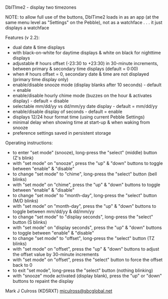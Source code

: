 DblTIme2 - display two timezones

NOTE: to allow full use of the buttons, DblTime2
   loads in as an app (at the same menu level
   as "Settings" on the Pebble), not as a
   watchface . . . it just displays a watchface

Features (v 2.2):
- dual date & time displays
- with black-on-white for daytime displays & 
  white on black for nighttime displays
- adjustable # hours offset (-23:30 to +23:30) in
  30-minute increments, between primary &
  secondary time displays (default = 0:00)
- when # hours offset = 0, secondary date & time
  are not displayed (primary time display only)
- enable/disable snooze mode (display blanks after
  10 seconds) - default = enable
- enable/disable hourly chime mode (buzzes on the
  hour & activates display) - default = disable
- selectable mm/dd/yy vs dd/mm/yy date display -
  default = mm/dd/yy
- enable/disable display of seconds - default =
  enable
- displays 12/24 hour format time (using current
  Pebble Settings)
- minimal delay when showing time at start-up &
  when waking from snooze
- preference settings saved in persistent storage

Operating instructions:
- to enter "set mode" (snooze), long-press the "select"
  (middle) button (Z's blink)
- with "set mode" on "snooze", press the "up" &
  "down" buttons to toggle between "enable" &
  "disable"
- to change "set mode" to "chime", long-press the
  "select" button (bell blinks)
- with "set mode" on "chime", press the "up" & "down"
  buttons to toggle between "enable" & "disable"
- to change "set mode" to "month-day", long-press
  the "select" button (M/D blinks)
- with "set mode" on "month-day", press the "up" &
  "down" buttons to toggle between mm/dd/yy &
  dd/mm/yy
- to change "set mode" to "display seconds",
  long-press the "select" button (S blinks)
- with "set mode" on "display seconds", press the
  "up" & "down" buttons to toggle between "enable"
  & "disable"
- to change "set mode" to "offset", long-press the
  "select" button (TZ blinks)
- with "set mode" on "offset", press the "up" & "down"
  buttons to adjust the offset value by 30-minute
  increments
- with "set mode" on "offset", press the "select" button
  to force the offset back to 0
- to exit "set mode", long-press the "select" button
  (nothing blinking)
- with "snooze" mode activated (display blank), press
  the "up" or "down" buttons to repaint the display

Mark J Culross (KD5RXT)
mjculross@sbcglobal.net
